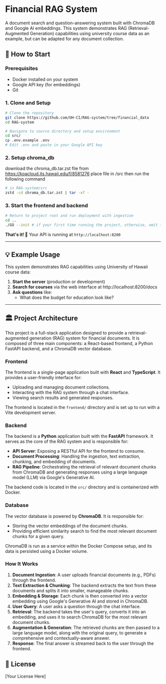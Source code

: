 # Financial RAG System

A document search and question-answering system built with ChromaDB and Google AI embeddings. This system demonstrates RAG (Retrieval-Augmented Generation) capabilities using university course data as an example, but can be adapted for any document collection.

## 🚀 How to Start

### Prerequisites
- Docker installed on your system
- Google API key (for embeddings)
- Git

### 1. Clone and Setup
```bash
# Clone the repository
git clone https://github.com/UH-CI/RAG-system/tree/financial_data
cd RAG-system

# Navigate to source directory and setup environment
cd src/
cp .env.example .env
# Edit .env and paste in your Google API key
```

### 2. Setup chroma_db
download the chroma_db.tar.zst file from https://koacloud.its.hawaii.edu/f/8581276
place file in /src
then run the following command
```bash
# in RAG-system/src
zstd -cd chroma_db.tar.zst | tar -xf -
```

### 3. Start the frontend and backend
```bash
# Return to project root and run deployment with ingestion
cd ..
./GO --init # if your first time running the project, otherwise, omit the "--init" flag
```

**That's it! 🎉** Your API is running at `http://localhost:8200`

---

## 💡 Example Usage

This system demonstrates RAG capabilities using University of Hawaii course data:

1. **Start the server** (production or development)
2. **Search for courses** via the web interface at http://localhost:8200/docs
3. **Ask questions** like:
   - What does the budget for education look like?

---

## 🏛️ Project Architecture

This project is a full-stack application designed to provide a retrieval-augmented generation (RAG) system for financial documents. It is composed of three main components: a React-based frontend, a Python FastAPI backend, and a ChromaDB vector database.

### Frontend

The frontend is a single-page application built with **React** and **TypeScript**. It provides a user-friendly interface for:
- Uploading and managing document collections.
- Interacting with the RAG system through a chat interface.
- Viewing search results and generated responses.

The frontend is located in the `frontend/` directory and is set up to run with a Vite development server.

### Backend

The backend is a **Python** application built with the **FastAPI** framework. It serves as the core of the RAG system and is responsible for:
- **API Server**: Exposing a RESTful API for the frontend to consume.
- **Document Processing**: Handling the ingestion, text extraction, chunking, and embedding of documents.
- **RAG Pipeline**: Orchestrating the retrieval of relevant document chunks from ChromaDB and generating responses using a large language model (LLM) via Google's Generative AI.

The backend code is located in the `src/` directory and is containerized with Docker.

### Database

The vector database is powered by **ChromaDB**. It is responsible for:
- Storing the vector embeddings of the document chunks.
- Providing efficient similarity search to find the most relevant document chunks for a given query.

ChromaDB is run as a service within the Docker Compose setup, and its data is persisted using a Docker volume.

### How It Works

1.  **Document Ingestion**: A user uploads financial documents (e.g., PDFs) through the frontend.
2.  **Text Extraction & Chunking**: The backend extracts the text from these documents and splits it into smaller, manageable chunks.
3.  **Embedding & Storage**: Each chunk is then converted into a vector embedding using Google's Generative AI and stored in ChromaDB.
4.  **User Query**: A user asks a question through the chat interface.
5.  **Retrieval**: The backend takes the user's query, converts it into an embedding, and uses it to search ChromaDB for the most relevant document chunks.
6.  **Augmentation & Generation**: The retrieved chunks are then passed to a large language model, along with the original query, to generate a comprehensive and contextually-aware answer.
7.  **Response**: The final answer is streamed back to the user through the frontend.

## 📄 License

[Your License Here]